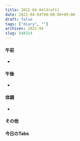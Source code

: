 ```yaml
---
title: 2022-04-04[draft]
date: 2022-04-04T00:00:00+09:00
draft: false
tags: ["diary", ""]
archives: 2022-04
slug: 948324
---
```

#### 午前
- 
#### 午後
- 
#### 体調
- 
#### その他
#### 今日のTabs
